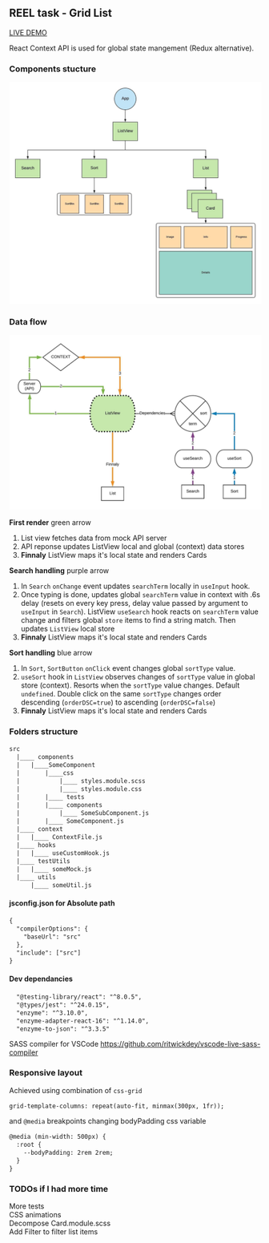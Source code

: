 ## REEL task - Grid List

<a href='https://grid-list.olegakan5326.now.sh'>LIVE DEMO</a>

React Context API is used for global state mangement (Redux alternative).


### Components stucture
<img src='./readme/tree.jpeg'/>

### Data flow
<img src='./readme/data.jpeg'/>

<strong>First render</strong> green arrow<br/>
1. List view fetches data from mock API server
2. API reponse updates ListView local and global (context) data stores
3. <strong>Finnaly</strong> ListView maps it's local state and renders Cards

<strong>Search handling</strong> purple arrow<br/>
1. In `Search` `onChange` event updates `searchTerm` locally in `useInput` hook.    
2. Once typing is done, updates global `searchTerm` value in context with .6s delay (resets on every key press, delay value passed by argument to `useInput` in `Search`). ListView `useSearch` hook reacts on `searchTerm` value change and filters global `store` items to find a string match. Then updates `ListView` local store 
3. <strong>Finnaly</strong> ListView maps it's local state and renders Cards
 
<strong>Sort handling</strong> blue arrow<br/>
1. In `Sort`, `SortButton` `onClick` event changes global `sortType` value.
2. `useSort` hook in `ListView` observes changes of `sortType` value in global store (context). Resorts when the `sortType` value changes.
Default `undefined`. Double click on the same `sortType` changes order descending (`orderDSC=true`) to ascending (`orderDSC=false`)
3. <strong>Finnaly</strong> ListView maps it's local state and renders Cards

### Folders structure
```
src
  |____ components
  |   |____SomeComponent
  |       |____css
  |           |____ styles.module.scss
  |           |____ styles.module.css
  |       |____ tests
  |       |____ components
  |           |____ SomeSubComponent.js
  |       |____ SomeComponent.js
  |____ context
  |   |____ ContextFile.js
  |____ hooks
  |   |____ useCustomHook.js
  |____ testUtils
  |   |____ someMock.js
  |____ utils
      |____ someUtil.js

```
#### jsconfig.json for Absolute path
```
{
  "compilerOptions": {
    "baseUrl": "src"
  },
  "include": ["src"]
}
```

#### Dev dependancies
```
  "@testing-library/react": "^8.0.5",
  "@types/jest": "^24.0.15",
  "enzyme": "^3.10.0",
  "enzyme-adapter-react-16": "^1.14.0",
  "enzyme-to-json": "^3.3.5"
```
SASS compiler for VSCode
https://github.com/ritwickdey/vscode-live-sass-compiler

### Responsive layout

Achieved using combination of `css-grid`
```
grid-template-columns: repeat(auto-fit, minmax(300px, 1fr));
```
and `@media` breakpoints changing bodyPadding css variable
```
@media (min-width: 500px) {
  :root {
    --bodyPadding: 2rem 2rem;
  }
}
```

### TODOs if I had more time

More tests<br/>
CSS animations<br/>
Decompose Card.module.scss<br/>
Add Filter to filter list items<br/>
